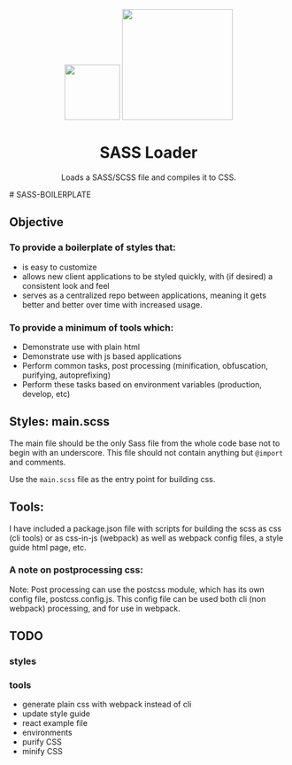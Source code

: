 <div align="center">
  <img height="100"
    src="https://worldvectorlogo.com/logos/sass-1.svg">
  <a href="https://github.com/webpack/webpack">
    <img width="200" height="200"
      src="https://webpack.js.org/assets/icon-square-big.svg">
  </a>
  <h1>SASS Loader</h1>
  <p>Loads a SASS/SCSS file and compiles it to CSS.</p>
</div>
# SASS-BOILERPLATE

## Objective
### To provide a boilerplate of styles that:
* is easy to customize
* allows new client applications to be styled quickly, with (if desired) a consistent look and feel
* serves as a centralized repo between applications, meaning it gets better and better over time  with increased usage.

### To provide a minimum of tools which:
* Demonstrate use with plain html
* Demonstrate use with js based applications
* Perform common tasks, post processing (minification, obfuscation, purifying, autoprefixing)
* Perform these tasks based on environment variables (production, develop, etc)

## Styles: main.scss
The main file should be the only Sass file from the whole code base not to begin with an underscore. This file should not contain anything but `@import` and comments.

Use the `main.scss` file as the entry point for building css.

## Tools:
I have included a package.json file with scripts for building the scss as css (cli tools) or as css-in-js (webpack) as well as webpack config files, a style guide html page, etc.

### A note on postprocessing css:
Note: Post processing can use the postcss module, which has its own config file, postcss.config.js.
This config file can be used both cli (non webpack) processing, and for use in webpack.

## TODO
### styles
### tools
- generate plain css with webpack instead of cli
- update style guide
- react example file
- environments
- purify CSS
- minify CSS
